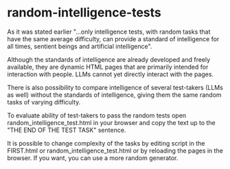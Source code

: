 # random-intelligence-tests

As it was stated earlier "...only intelligence tests, with random tasks that have the same average difficulty, can provide a standard of intelligence for all times, sentient beings and artificial intelligence".

Although the standards of intelligence are already developed and freely available, they are dynamic HTML pages that are primarily intended for interaction with people. LLMs cannot yet directly interact with the pages.

There is also possibility to compare intelligence of several test-takers (LLMs as well) without the standards of intelligence, giving them the same random tasks of varying difficulty.

To evaluate ability of test-takers to pass the random tests open random_intelligence_test.html in your browser and copy the text up to the "THE END OF THE TEST TASK" sentence.

It is possible to change complexity of the tasks by editing script in the FIRST.html or random_intelligence_test.html or by reloading the pages in the browser. If you want, you can use a more random generator.
